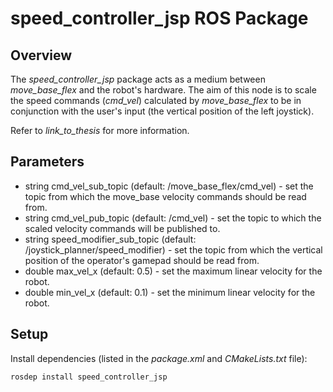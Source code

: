 speed_controller_jsp ROS Package
=============================

## Overview
The *speed_controller_jsp* package acts as a medium between *move_base_flex* and the robot's hardware. The aim of this node is to scale the speed commands (*cmd_vel*) calculated
by *move_base_flex* to be in conjunction with the user's input (the vertical position of the left joystick).

Refer to *link_to_thesis* for more information.

## Parameters
* string cmd_vel_sub_topic (default: /move_base_flex/cmd_vel) - set the topic from which the move_base velocity commands should be read from.
* string cmd_vel_pub_topic (default: /cmd_vel) - set the topic to which the scaled velocity commands will be published to.
*	string speed_modifier_sub_topic (default: /joystick_planner/speed_modifier) - set the topic from which the vertical position of the operator's gamepad should be read from.
*	double max_vel_x (default: 0.5) - set the maximum linear velocity for the robot.
*	double min_vel_x (default: 0.1) - set the minimum linear velocity for the robot.

## Setup

Install dependencies (listed in the *package.xml* and *CMakeLists.txt* file):

    rosdep install speed_controller_jsp
